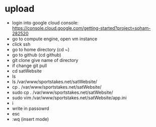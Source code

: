 # upload
* login into google cloud console: https://console.cloud.google.com/getting-started?project=soham-282520
* go to compute engine, open vm instance
* click ssh
* go to home directory (cd ~)
* go to github (cd github)
* git clone give name of directory
* if change git pull
* cd satWebsite
* ls
* ls /var/www/sportstakes.net/satWebsite/
* cp *.* /var/www/sportstakes.net/satWebsite/
* sudo cp *.* /var/www/sportstakes.net/satWebsite/
* sudo vim /var/www/sportstakes.net/satWebsite/app.ini 
* i
* write in passowrd 
* esc
* :wq (insert mode)
